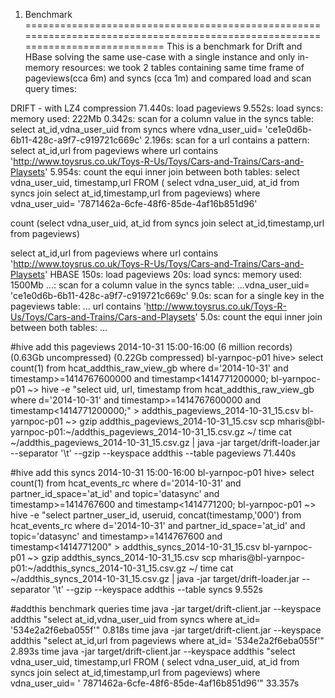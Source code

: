 1. Benchmark 
==============================================================================================================================
This is a benchmark for Drift and HBase solving the same use-case with a single instance and only in-memory resources: 
we took 2 tables containing same time frame of pageviews(cca 6m) and syncs (cca 1m) and compared load and scan query times:

DRIFT - with LZ4 compression 
71.440s: load pageviews 
9.552s: load syncs:
memory used:  222Mb
0.342s: scan for a column value in the syncs table: select at_id,vdna_user_uid from syncs where vdna_user_uid= 'ce1e0d6b-6b11-428c-a9f7-c919721c669c'
2.196s: scan for a url contains a pattern: select at_id,url from pageviews where url contains 'http://www.toysrus.co.uk/Toys-R-Us/Toys/Cars-and-Trains/Cars-and-Playsets'
5.954s: count the equi inner join between both tables: select vdna_user_uid, timestamp,url FROM ( select vdna_user_uid, at_id from syncs join select at_id,timestamp,url from pageviews) where vdna_user_uid= '7871462a-6cfe-48f6-85de-4af16b851d96'

count (select vdna_user_uid, at_id from syncs join select at_id,timestamp,url from pageviews) 

select at_id,url from pageviews where url contains 'http://www.toysrus.co.uk/Toys-R-Us/Toys/Cars-and-Trains/Cars-and-Playsets'
HBASE
150s: load pageviews 
20s: load syncs: 
memory used:  1500Mb
...: scan for a column value in the syncs table: ...vdna_user_uid= 'ce1e0d6b-6b11-428c-a9f7-c919721c669c'
9.0s: scan for a single key in the pageviews table: ... url contains 'http://www.toysrus.co.uk/Toys-R-Us/Toys/Cars-and-Trains/Cars-and-Playsets'
5.0s:  count the equi inner join between both tables: ...


#hive add this pageviews  2014-10-31 15:00-16:00 (6 million records) (0.63Gb uncompressed) (0.22Gb compressed)
bl-yarnpoc-p01 hive> select count(1) from hcat_addthis_raw_view_gb where d='2014-10-31' and timestamp>=1414767600000 and timestamp<1414771200000;
bl-yarnpoc-p01 ~> hive -e "select uid, url, timestamp from hcat_addthis_raw_view_gb where d='2014-10-31' and timestamp>=1414767600000 and timestamp<1414771200000;" > addthis_pageviews_2014-10-31_15.csv
bl-yarnpoc-p01 ~> gzip addthis_pageviews_2014-10-31_15.csv
scp mharis@bl-yarnpoc-p01:~/addthis_pageviews_2014-10-31_15.csv.gz ~/
time cat ~/addthis_pageviews_2014-10-31_15.csv.gz | java -jar target/drift-loader.jar --separator '\t' --gzip --keyspace addthis --table pageviews
71.440s

#hive add this syncs  2014-10-31 15:00-16:00
bl-yarnpoc-p01 hive> select count(1) from hcat_events_rc where d='2014-10-31' and partner_id_space='at_id' and topic='datasync' and timestamp>=1414767600 and timestamp<1414771200;
bl-yarnpoc-p01 ~> hive -e "select partner_user_id, useruid, concat(timestamp,'000') from hcat_events_rc where d='2014-10-31' and partner_id_space='at_id' and topic='datasync' and timestamp>=1414767600 and timestamp<1414771200" > addthis_syncs_2014-10-31_15.csv
bl-yarnpoc-p01 ~> gzip addthis_syncs_2014-10-31_15.csv
scp mharis@bl-yarnpoc-p01:~/addthis_syncs_2014-10-31_15.csv.gz ~/
time cat ~/addthis_syncs_2014-10-31_15.csv.gz | java -jar target/drift-loader.jar --separator '\t' --gzip --keyspace addthis --table syncs
9.552s

#addthis benchmark queries
time java -jar target/drift-client.jar --keyspace addthis "select at_id,vdna_user_uid from syncs where at_id= '534e2a2f6eba055f'"
0.818s
time java -jar target/drift-client.jar --keyspace addthis "select at_id,url from pageviews where at_id= '534e2a2f6eba055f'"
2.893s
time java -jar target/drift-client.jar --keyspace addthis "select vdna_user_uid, timestamp,url FROM ( select vdna_user_uid, at_id from syncs join select at_id,timestamp,url from pageviews) where vdna_user_uid= ' 7871462a-6cfe-48f6-85de-4af16b851d96'"
33.357s
